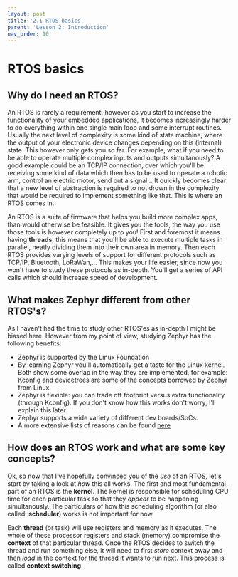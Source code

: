 ```yaml
---
layout: post
title: '2.1 RTOS basics'
parent: 'Lesson 2: Introduction'
nav_order: 10
---
```


# RTOS basics

## Why do I need an RTOS?

An RTOS is rarely a requirement, however as you start to increase the functionality of your embedded applications, it becomes increasingly harder to do everything within one single main loop and some interrupt routines. Usually the next level of complexity is some kind of state machine, where the output of your electronic device changes depending on this (internal) state. This however only gets you so far. For example, what if you need to be able to operate multiple complex inputs and outputs simultanously? A good example could be an TCP/IP connection, over which you'll be receiving some kind of data which then has to be used to operate a robotic arm, control an electric motor, send out a signal... It quickly becomes clear that a new level of abstraction is required to not drown in the complexity that would be required to implement something like that. This is where an RTOS comes in.

An RTOS is a suite of firmware that helps you build more complex apps, than would otherwise be feasible. It gives you the tools, the way you use those tools is however completely up to you! First and foremost it means having **threads**, this means that you'll be able to execute multiple tasks in parallel, neatly dividing them into their own area in memory. Then each RTOS provides varying levels of support for different protocols such as TCP/IP, Bluetooth, LoRaWan,... This makes your life easier, since now you won't have to study these protocols as in-depth. You'll get a series of API calls which should increase speed of development.

## What makes Zephyr different from other RTOS's?

As I haven't had the time to study other RTOS'es as in-depth I might be biased here. However from my point of view, studying Zephyr has the following benefits:
- Zephyr is supported by the Linux Foundation
- By learning Zephyr you'll automatically get a taste for the Linux kernel. Both show some overlap in the way they are implemented, for example: Kconfig and devicetrees are some of the concepts borrowed by Zephyr from Linux
- Zephyr is flexible: you can trade off footprint versus extra functionality (through Kconfig). If you don't know how this works don't worry, I'll explain this later.
- Zephyr supports a wide variety of different dev boards/SoCs. 
- A more extensive lists of reasons can be found [here](https://docs.zephyrproject.org/latest/introduction/index.html)

## How does an RTOS work and what are some key concepts?

Ok, so now that I've hopefully convinced you of the *use* of an RTOS, let's start by taking a look at *how* this all works. The first and most fundamental part of an RTOS is the **kernel**. The kernel is responsible for scheduling CPU time for each particular task so that they *appear* to be happening simultanously. The particulars of how this scheduling algorithm (or also called: **scheduler**) works is not important for now. 

Each **thread** (or task) will use registers and memory as it executes. The whole of these processor registers and stack (memory) compromise the **context** of that particular thread. Once the RTOS decides to switch the thread and run something else, it will need to first *store* context away and then *load* in the context for the thread it wants to run next. This process is called **context switching**.